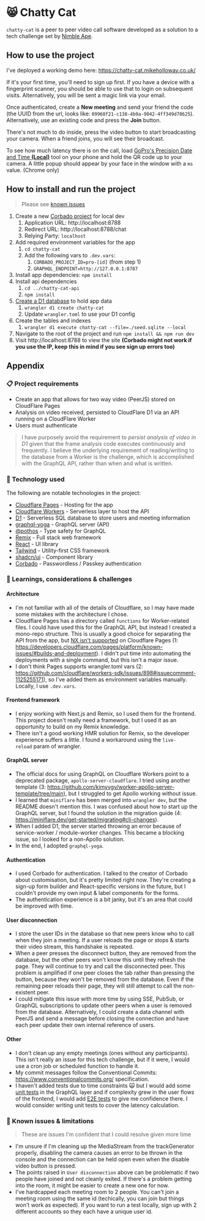 # 😸 Chatty Cat

`chatty-cat` is a peer to peer video call software developed as a solution to a tech challenge set by [Nimble Ape](https://nimblea.pe).

## How to use the project

I've deployed a working demo here: https://chatty-cat.mikeholloway.co.uk/

If it's your first time, you'll need to sign up first. If you have a device with a fingerprint scanner, you should be able to use that to login on subsequent visits. Alternatively, you will be sent a magic link via your email.

Once authenticated, create a **New meeting** and send your friend the code (the UUID from the url, looks like: `09968f21-c138-4b9a-9042-4ff349d78625`). Alternatively, use an existing code and press the **Join** button.

There's not much to do inside, press the video button to start broadcasting your camera. When a friend joins, you will see their broadcast.

To see how much latency there is on the call, load [GoPro's Precision Date and Time **(Local)**](https://gopro.github.io/labs/control/precisiontime/) tool on your phone and hold the QR code up to your camera. A little popup should appear by your face in the window with a `ms` value. (Chrome only)

## How to install and run the project

> Please see [known issues](#-known-issues--limitations)

1. Create a new [Corbado project](https://app.corbado.com/) for local dev
   1. Application URL: http://localhost:8788
   2. Redirect URL: http://localhost:8788/chat
   3. Relying Party: `localhost`
2. Add required environment variables for the app
   1. `cd chatty-cat`
   2. Add the following vars to `.dev.vars`:
      1. `CORBADO_PROJECT_ID=pro-[id]` (from step 1)
      2. `GRAPHQL_ENDPOINT=http://127.0.0.1:8787`
3. Install app dependencies: `npm install`
4. Install api dependencies
   1. `cd ../chatty-cat-api`
   2. `npm install`
5. [Create a D1 database](https://developers.cloudflare.com/d1/get-started/#2-create-a-database) to hold app data
   1. `wrangler d1 create chatty-cat`
   2. Update `wrangler.toml` to use your D1 config
6. Create the tables and indexes
   1. `wrangler d1 execute chatty-cat --file=./seed.sqlite --local`
7. Navigate to the root of the project and run `npm install && npm run dev`
8. Visit http://localhost:8788 to view the site **(Corbado might not work if you use the IP, keep this in mind if you see sign up errors too)**

## Appendix

### 📋 Project requirements

- Create an app that allows for two way video (PeerJS) stored on CloudFlare Pages
- Analysis on video received, persisted to CloudFlare D1 via an API running on a CloudFlare Worker
- Users must authenticate

> I have purposely avoid the requirement to _persist analysis of video in D1_ given that the frame analysis code executes continuously and frequently. I believe the underlying requirement of reading/writing to the database from a Worker is the challenge, which is accomplished with the GraphQL API, rather than when and what is written.

### 🤖 Technology used

The following are notable technologies in the project:

- [Cloudflare Pages](https://developers.cloudflare.com/pages/) - Hosting for the app
- [Cloudflare Workers](https://developers.cloudflare.com/workers/) - Serverless layer to host the API
- [D1](https://developers.cloudflare.com/d1/) - Serverless SQL database to store users and meeting information
- [graphql-yoga](https://github.com/dotansimha/graphql-yoga) - GraphQL server (API)
- [@pothos](https://pothos-graphql.dev/) - Type safety for GraphQL
- [Remix](https://remix.run/) - Full stack web framework
- [React](https://react.dev/) - UI library
- [Tailwind](https://tailwindcss.com/) - Utility-first CSS framework
- [shadcn/ui](https://ui.shadcn.com/) - Component library
- [Corbado](https://www.corbado.com/) - Passwordless / Passkey authentication

### 🧠 Learnings, considerations & challenges

#### Architecture

- I'm not familiar with all of the details of Cloudflare, so I may have made some mistakes with the architecture I chose.
- Cloudflare Pages has a directory called `functions` for Worker-related files. I could have used this for the GraphQL API, but instead I created a mono-repo structure. This is usually a good choice for separating the API from the app, but [NX isn't supported](https://github.com/cloudflare/next-on-pages/issues/65#issuecomment-1438607957) on Cloudflare Pages (1: https://developers.cloudflare.com/pages/platform/known-issues/#builds-and-deployment). I didn't put time into automating the deployments with a single command, but this isn't a major issue.
- I don't think Pages supports wrangler.toml vars (2: https://github.com/cloudflare/workers-sdk/issues/898#issuecomment-1125255171), so I've added them as environment variables manually. Locally, I use `.dev.vars`.

#### Frontend framework

- I enjoy working with Next.js and Remix, so I used them for the frontend. This project doesn't really need a framework, but I used it as an opportunity to build on my Remix knowledge.
- There isn't a good working HMR solution for Remix, so the developer experience suffers a little. I found a workaround using the `live-reload` param of wrangler.

#### GraphQL server

- The official docs for using GraphQL on Cloudflare Workers point to a deprecated package, `apollo-server-cloudflare`. I tried using another template (3: https://github.com/kimyvgy/worker-apollo-server-template/tree/main), but I struggled to get Apollo working without issue.
- I learned that `miniflare` has been merged into `wrangler dev`, but the README doesn't mention this. I was confused about how to start up the GraphQL server, but I found the solution in the migration guide (4: https://miniflare.dev/get-started/migrating#cli-changes).
- When I added D1, the server started throwing an error because of service-worker / module-worker changes. This became a blocking issue, so I looked for a non-Apollo solution.
- In the end, I adopted `graphql-yoga`.

#### Authentication

- I used Corbado for authentication. I talked to the creator of Corbado about customisation, but it's pretty limited right now. They're creating a sign-up form builder and React-specific versions in the future, but I couldn't provide my own input & label components for the forms.
- The authentication experience is a bit janky, but it's an area that could be improved with time.

#### User disconnection

- I store the user IDs in the database so that new peers know who to call when they join a meeting. If a user reloads the page or stops & starts their video stream, this handshake is repeated.
- When a peer presses the disconnect button, they are removed from the database, but the other peers won't know this until they refresh the page. They will continue to try and call the disconnected peer. This problem is amplified if one peer closes the tab rather than pressing the button, because they won't be removed from the database. Even if the remaining peer reloads their page, they will still attempt to call the non-existent peer.
- I could mitigate this issue with more time by using SSE, PubSub, or GraphQL subscriptions to update other peers when a user is removed from the database. Alternatively, I could create a data channel with PeerJS and send a message before closing the connection and have each peer update their own internal reference of users.

#### Other

- I don't clean up any empty meetings (ones without any participants). This isn't really an issue for this tech challenge, but if it were, I would use a cron job or scheduled function to handle it.
- My commit messages follow the Conventional Commits: https://www.conventionalcommits.org/ specification.
- I haven't added tests due to time constraints 🙀 but I would add some [unit tests](https://jestjs.io/) in the GraphQL layer and if complexity grew in the user flows of the frontend, I would add [E2E tests](https://www.cypress.io/) to give me confidence there. I would consider writing unit tests to cover the latency calculation.

### 🐛 Known issues & limitations

> These are issues I'm confident that I could resolve given more time

- I'm unsure if I'm cleaning up the MediaStream from the trackGenerator properly, disabling the camera causes an error to be thrown in the console and the connection can be held open even when the disable video button is pressed.
- The points raised in `User disconnection` above can be problematic if two people have joined and not cleanly exited. If there's a problem getting into the room, it might be easier to create a new one for now.
- I've hardcapped each meeting room to 2 people. You can't join a meeting room using the same id (techically, you can join but things won't work as expected). If you want to run a test locally, sign up with 2 different accounts so they each have a unique user id.

